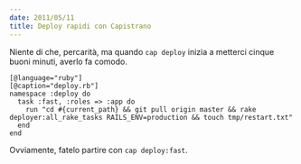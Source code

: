 ```yaml
---
date: 2011/05/11
title: Deploy rapidi con Capistrano
---
```


Niente di che, percarità, ma quando `cap deploy` inizia a metterci cinque buoni minuti, averlo fa comodo.

    [@language="ruby"]
    [@caption="deploy.rb"]
    namespace :deploy do
      task :fast, :roles => :app do
        run "cd #{current_path} && git pull origin master && rake deployer:all_rake_tasks RAILS_ENV=production && touch tmp/restart.txt"
      end
    end

Ovviamente, fatelo partire con `cap deploy:fast`.
